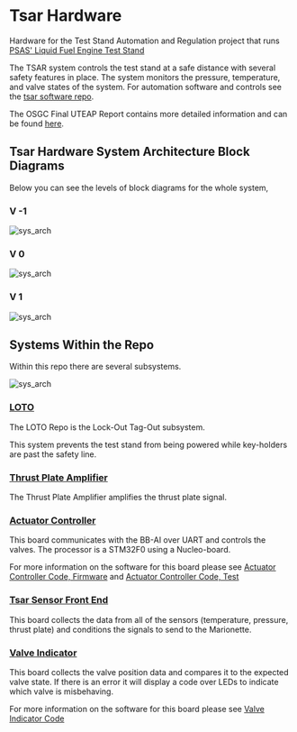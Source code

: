 # Tsar Hardware
Hardware for the Test Stand Automation and Regulation project that runs [PSAS' Liquid Fuel Engine Test Stand](https://github.com/psas/liquid-engine-test-stand)

The TSAR system controls the test stand at a safe distance with several safety features in place. The system monitors the pressure, temperature, and valve states of the system. For automation software and controls see the [tsar software repo](https://github.com/psas/tsar-software). 

The OSGC Final UTEAP Report contains more detailed information and can be found [here](https://docs.google.com/document/d/1x4pjh9ZbApyyvRd1HysukK7K5CVWpYE1/edit?usp=sharing&ouid=116385191421445654590&rtpof=true&sd=true).

## Tsar Hardware System Architecture Block Diagrams

Below you can see the levels of block diagrams for the whole system,

### V -1

![sys_arch](https://github.com/psas/tsar-hardware/blob/master/images/TSAR_SA_BDneg1.png?raw=true)

### V 0

![sys_arch](https://github.com/psas/tsar-hardware/blob/master/images/TSAR_SA_BD0.png?raw=true)

### V 1

![sys_arch](https://github.com/psas/tsar-hardware/blob/master/images/TSAR%20System%20Architecture.png?raw=true)

## Systems Within the Repo

Within this repo there are several subsystems.

![sys_arch](https://github.com/psas/tsar-hardware/blob/master/images/TSAR%20System%20Architecture_repo.png?raw=true)

### [LOTO](https://github.com/psas/tsar-hardware/tree/master/LOTO)

The LOTO Repo is the Lock-Out Tag-Out subsystem.

This system prevents the test stand from being powered while key-holders are past the safety line. 


### [Thrust Plate Amplifier](https://github.com/psas/tsar-hardware/tree/master/Thrust%20Plate%20Amplifier)

The Thrust Plate Amplifier amplifies the thrust plate signal.


### [Actuator Controller](https://github.com/psas/tsar-hardware/tree/master/actuator-controller)

This board communicates with the BB-AI over UART and controls the valves. The processor is a STM32F0 using a Nucleo-board. 

For more information on the software for this board please see [Actuator Controller Code, Firmware](https://github.com/psas/tsar-software/tree/master/Actuator%20Controller%20Firmware) and [Actuator Controller Code, Test](https://github.com/psas/tsar-software/tree/master/Actuator%20Controller%20Test)

### [Tsar Sensor Front End](https://github.com/psas/tsar-hardware/tree/master/tsar_SensorFrontEnd)

This board collects the data from all of the sensors (temperature, pressure, thrust plate) and conditions the signals to send to the Marionette. 

### [Valve Indicator](https://github.com/psas/tsar-hardware/tree/master/valve_indicator)

This board collects the valve position data and compares it to the expected valve state. If there is an error it will display a code over LEDs to indicate which valve is misbehaving. 

For more information on the software for this board please see [Valve Indicator Code](https://github.com/psas/tsar-software/tree/master/valve_indicator)
